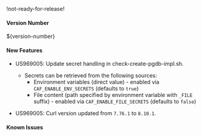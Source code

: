 !not-ready-for-release!

#### Version Number
${version-number}

#### New Features
- US969005: Update secret handling in check-create-pgdb-impl.sh.  
  - Secrets can be retrieved from the following sources:
    - Environment variables (direct value) - enabled via `CAF_ENABLE_ENV_SECRETS` (defaults to `true`)
    - File content (path specified by environment variable with `_FILE` suffix) - enabled via `CAF_ENABLE_FILE_SECRETS` (defaults to `false`)

- US969005: Curl version updated from `7.76.1` to `8.10.1`.

#### Known Issues
